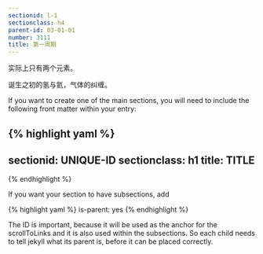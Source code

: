 ```yaml
---
sectionid: l-1
sectionclass: h4
parent-id: 03-01-01
number: 3111
title: 第一周期
---
```

实际上只有两个元素。

诞生之初的氢与氦，气体的纠缠。

If you want to create one of the main sections, you will need to include the following front matter within your entry:

{% highlight yaml %}
---
sectionid: UNIQUE-ID
sectionclass: h1
title: TITLE
---
{% endhighlight %}

If you want your section to have subsections, add

{% highlight yaml %}
is-parent: yes
{% endhighlight %}

The ID is important, because it will be used as the anchor for the scrollToLinks and it is also used within the subsections. So each child needs to tell jekyll what its parent is, before it can be placed correctly.